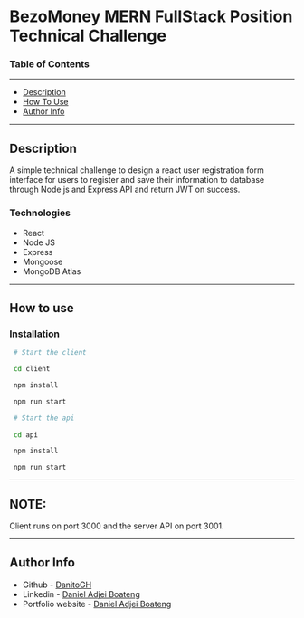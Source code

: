 # BezoMoney MERN FullStack Position Technical Challenge

<!-- ### `yarn start` -->
### Table of Contents
---
- [Description](#description)
- [How To Use](#how-to-use)
- [Author Info](#author-info)
---

## Description
 A simple technical challenge to design a react user registration form interface for users to register and save their information to database through Node js and Express API and return JWT on success.

### Technologies
- React
- Node JS
- Express
- Mongoose
- MongoDB Atlas
---

## How to use

### Installation

```bash
 # Start the client

 cd client

 npm install

 npm run start

 # Start the api
 
 cd api

 npm install

 npm run start
````

---
 NOTE:
---
Client runs on port 3000 and the server API on port 3001.

---
## Author Info
- Github - [DanitoGH](https://github.com/DanitoGH)
- Linkedin - [Daniel Adjei Boateng](https://www.linkedin.com/in/daniel-adjei-boateng-3a8054177/)
- Portfolio website - [Daniel Adjei Boateng](https://danielboateng.herokuapp.com/)